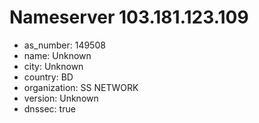# Nameserver 103.181.123.109

* as_number: 149508
* name: Unknown
* city: Unknown
* country: BD
* organization: SS NETWORK
* version: Unknown
* dnssec: true
